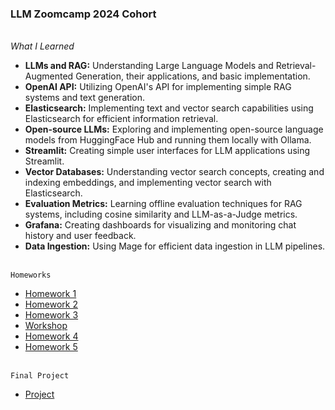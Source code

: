 ### LLM Zoomcamp 2024 Cohort

<br>*What I Learned*
- **LLMs and RAG:** Understanding Large Language Models and Retrieval-Augmented Generation, their applications, and basic implementation.
- **OpenAI API:** Utilizing OpenAI's API for implementing simple RAG systems and text generation.
- **Elasticsearch:** Implementing text and vector search capabilities using Elasticsearch for efficient information retrieval.
- **Open-source LLMs:** Exploring and implementing open-source language models from HuggingFace Hub and running them locally with Ollama.
- **Streamlit:** Creating simple user interfaces for LLM applications using Streamlit.
- **Vector Databases:** Understanding vector search concepts, creating and indexing embeddings, and implementing vector search with Elasticsearch.
- **Evaluation Metrics:** Learning offline evaluation techniques for RAG systems, including cosine similarity and LLM-as-a-Judge metrics.
- **Grafana:** Creating dashboards for visualizing and monitoring chat history and user feedback.
- **Data Ingestion:** Using Mage for efficient data ingestion in LLM pipelines.

<br>`Homeworks`
* [Homework 1](https://github.com/nrx33/LLM-Course/blob/main/module_1/nazmul_homework_1.ipynb)<br>
* [Homework 2](https://github.com/nrx33/LLM-Course/blob/main/module_2/homework/nazmul_homework_2.ipynb)<br>
* [Homework 3](https://github.com/nrx33/LLM-Course/blob/main/module_3/homework/nazmul_homework_3.ipynb)<br>
* [Workshop](https://github.com/nrx33/LLM-Course/blob/main/workshop/dlt_workshop.ipynb)<br>
* [Homework 4](https://github.com/nrx33/LLM-Course/blob/main/module_4/homework/nazmul_homework_4.ipynb)<br>
* [Homework 5](https://github.com/nrx33/LLM-Course/blob/main/module_5/nazmul_homework_5.ipynb)<br>

<br>`Final Project`
* [Project](https://github.com/nrx33/yoga-companion-rag)<br>
